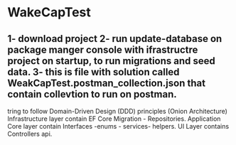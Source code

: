 # WakeCapTest

1- download project 
2- run update-database on package manger console with ifrastructre project on startup, to run migrations and seed data.
3- this is file with solution called WeakCapTest.postman_collection.json that contain collevtion to run on postman.
--------------------------------------------------------------------------------------------------------------------

tring to follow Domain-Driven Design (DDD) principles (Onion Architecture) 
Infrastructure layer contain EF Core Migration - Repositories.
Application Core layer contain Interfaces -enums - services- helpers.
UI Layer contains Controllers api. 
